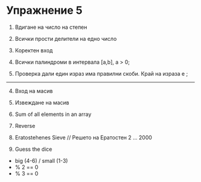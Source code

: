 Упражнение 5
===

01. Вдигане на число на степен

02. Всички прости делители на едно число
03. Коректен вход
04. Всички палиндроми в интервала [a,b], a > 0;
05. Проверка дали един израз има правилни скоби. Край на израза е ;

---
04. Вход на масив
05. Извеждане на масив
06. Sum of all elements in an array

07. Reverse
08. Eratostehenes Sieve // Решето на Ератостен
2 ... 2000

09. Guess the dice
  - big (4-6) / small (1-3)
  - % 2 == 0
  - % 3 == 0


